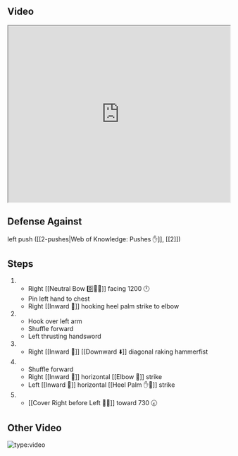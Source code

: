 ## Video

<iframe src="https://www.youtube.com/embed/Y_ZwHln0gpg" width="100%" height="400"></iframe>

## Defense Against

left push ([[2-pushes|Web of Knowledge: Pushes ✋]], [[2]])
## Steps

1. - Right [[Neutral Bow 0️⃣🧍‍♂️]] facing 1200 🕛
   - Pin left hand to chest
   - Right [[Inward 🔽]] hooking heel palm strike to elbow
2. - Hook over left arm
   - Shuffle forward
   - Left thrusting handsword
3. - Right [[Inward 🔽]] [[Downward ⬇️]] diagonal raking hammerfist
4. - Shuffle forward
   - Right [[Inward 🔽]] horizontal [[Elbow 💪]] strike
   - Left [[Inward 🔽]] horizontal [[Heel Palm ✋🌴]] strike
5. - [[Cover Right before Left 🦶🔄]] toward 730 🕢

## Other Video

![type:video](https://www.youtube.com/embed/IXZ6kr4VHQw?start=368&end=385)
